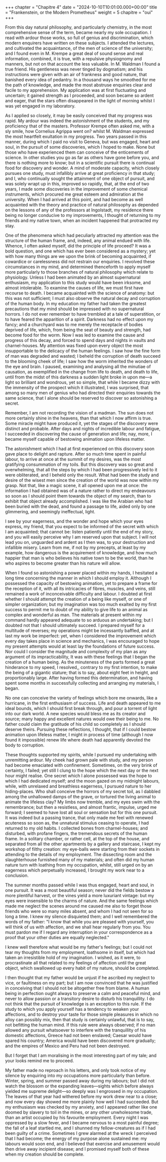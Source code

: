 +++ 
chapter = "Chapitre 4"
date = "2024-10-10T10:01:00.000+00:00"
title = "Frankenstein, or the Modern Prometheus"
weight = 5
chapitre = "oui"
+++

From this day natural philosophy, and particularly chemistry, in the most comprehensive sense of the term, became nearly my sole occupation. I read with ardour those works, so full of genius and discrimination, which modern enquirers have written on these subjects. I attended the lectures, and cultivated the acquaintance, of the men of science of the university; and I found even in M. Krempe a great deal of sound sense and real information, combined, it is true, with a repulsive physiognomy and manners, but not on that account the less valuable. In M. Waldman I found a true friend. His gentleness was never tinged by dogmatism; and his instructions were given with an air of frankness and good nature, that banished every idea of pedantry. In a thousand ways he smoothed for me the path of knowledge, and made the most abstruse enquiries clear and facile to my apprehension. My application was at first fluctuating and uncertain; it gained strength as I proceeded, and soon became so ardent and eager, that the stars often disappeared in the light of morning whilst I was yet engaged in my laboratory.

As I applied so closely, it may be easily conceived that my progress was rapid. My ardour was indeed the astonishment of the students, and my proficiency that of the masters. Professor Krempe often asked me, with a sly smile, how Cornelius Agrippa went on? whilst M. Waldman expressed the most heartfelt exultation in my progress. Two years passed in this manner, during which I paid no visit to Geneva, but was engaged, heart and soul, in the pursuit of some discoveries, which I hoped to make. None but those who have experienced them can conceive of the enticements of science. In other studies you go as far as others have gone before you, and there is nothing more to know; but in a scientific pursuit there is continual food for discovery and wonder. A mind of moderate capacity, which closely pursues one study, must infallibly arrive at great proficiency in that study; and I, who continually sought the attainment of one object of pursuit, and was solely wrapt up in this, improved so rapidly, that, at the end of two years, I made some discoveries in the improvement of some chemical instruments, which procured me great esteem and admiration at the university. When I had arrived at this point, and had become as well acquainted with the theory and practice of natural philosophy as depended on the lessons of any of the professors at Ingolstadt, my residence there being no longer conducive to my improvements, I thought of returning to my friends and my native town, when an incident happened that protracted my stay.

One of the phenomena which had peculiarly attracted my attention was the structure of the human frame, and, indeed, any animal endued with life. Whence, I often asked myself, did the principle of life proceed? It was a bold question, and one which has ever been considered as a mystery; yet with how many things are we upon the brink of becoming acquainted, if cowardice or carelessness did not restrain our enquiries. I revolved these circumstances in my mind, and determined thenceforth to apply myself more particularly to those branches of natural philosophy which relate to physiology. Unless I had been animated by an almost supernatural enthusiasm, my application to this study would have been irksome, and almost intolerable. To examine the causes of life, we must first have recourse to death. I became acquainted with the science of anatomy: but this was not sufficient; I must also observe the natural decay and corruption of the human body. In my education my father had taken the greatest precautions that my mind should be impressed with no supernatural horrors. I do not ever remember to have trembled at a tale of superstition, or to have feared the apparition of a spirit. Darkness had no effect upon my fancy; and a churchyard was to me merely the receptacle of bodies deprived of life, which, from being the seat of beauty and strength, had become food for the worm. Now I was led to examine the cause and progress of this decay, and forced to spend days and nights in vaults and charnel-houses. My attention was fixed upon every object the most insupportable to the delicacy of the human feelings. I saw how the fine form of man was degraded and wasted; I beheld the corruption of death succeed to the blooming cheek of life; I saw how the worm inherited the wonders of the eye and brain. I paused, examining and analysing all the minutiae of causation, as exemplified in the change from life to death, and death to life, until from the midst of this darkness a sudden light broke in upon me—a light so brilliant and wondrous, yet so simple, that while I became dizzy with the immensity of the prospect which it illustrated, I was surprised, that among so many men of genius who had directed their enquiries towards the same science, that I alone should be reserved to discover so astonishing a secret.

Remember, I am not recording the vision of a madman. The sun does not more certainly shine in the heavens, than that which I now affirm is true. Some miracle might have produced it, yet the stages of the discovery were distinct and probable. After days and nights of incredible labour and fatigue, I succeeded in discovering the cause of generation and life; nay, more, I became myself capable of bestowing animation upon lifeless matter.

The astonishment which I had at first experienced on this discovery soon gave place to delight and rapture. After so much time spent in painful labour, to arrive at once at the summit of my desires, was the most gratifying consummation of my toils. But this discovery was so great and overwhelming, that all the steps by which I had been progressively led to it were obliterated, and I beheld only the result. What had been the study and desire of the wisest men since the creation of the world was now within my grasp. Not that, like a magic scene, it all opened upon me at once: the information I had obtained was of a nature rather to direct my endeavours so soon as I should point them towards the object of my search, than to exhibit that object already accomplished. I was like the Arabian who had been buried with the dead, and found a passage to life, aided only by one glimmering, and seemingly ineffectual, light.

I see by your eagerness, and the wonder and hope which your eyes express, my friend, that you expect to be informed of the secret with which I am acquainted; that cannot be: listen patiently until the end of my story, and you will easily perceive why I am reserved upon that subject. I will not lead you on, unguarded and ardent as I then was, to your destruction and infallible misery. Learn from me, if not by my precepts, at least by my example, how dangerous is the acquirement of knowledge, and how much happier that man is who believes his native town to be the world, than he who aspires to become greater than his nature will allow.

When I found so astonishing a power placed within my hands, I hesitated a long time concerning the manner in which I should employ it. Although I possessed the capacity of bestowing animation, yet to prepare a frame for the reception of it, with all its intricacies of fibres, muscles, and veins, still remained a work of inconceivable difficulty and labour. I doubted at first whether I should attempt the creation of a being like myself, or one of simpler organization; but my imagination was too much exalted by my first success to permit me to doubt of my ability to give life to an animal as complex and wonderful as man. The materials at present within my command hardly appeared adequate to so arduous an undertaking; but I doubted not that I should ultimately succeed. I prepared myself for a multitude of reverses; my operations might be incessantly baffled, and at last my work be imperfect: yet, when I considered the improvement which every day takes place in science and mechanics, I was encouraged to hope my present attempts would at least lay the foundations of future success. Nor could I consider the magnitude and complexity of my plan as any argument of its impracticability, It was with these feelings that I began the creation of a human being. As the minuteness of the parts formed a great hinderance to my speed, I resolved,, contrary to my first intention, to make the being of a gigantic stature; that is to say, about eight feet in height, and proportionably large. After having formed this determination, and having spent some months in successfully collecting and arranging my materials, I began.

No one can conceive the variety of feelings which bore me onwards, like a hurricane, in the first enthusiasm of success. Life and death appeared to me ideal bounds, which I should first break through, and pour a torrent of light into our dark world. A new species would bless me as its creator and source; many happy and excellent natures would owe their being to me. No father could claim the gratitude of his child so completely as I should deserve theirs. Pursuing these reflections, I thought, that if I could bestow animation upon lifeless matter, I might in process of time (although I now found it impossible) renew life where death had apparently devoted the body to corruption.

These thoughts supported my spirits, while I pursued my undertaking with unremitting ardour. My cheek had grown pale with study, and my person had become emaciated with confinement. Sometimes, on the very brink of certainty, I failed; yet still I clung to the hope which the next day or the next hour might realise. One secret which I alone possessed was the hope to which I had dedicated myself; and the moon gazed on my midnight labours, while, with unrelaxed and breathless eagerness, I pursued nature to her hiding-places. Who shall conceive the horrors of my secret toil, as I dabbled among the unhallowed damps of the grave, or tortured the living animal to animate the lifeless clay? My limbs now tremble, and my eyes swim with the remembrance; but then a resistless, and almost frantic, impulse, urged me forward; I seemed to have lost all soul or sensation but for this one pursuit. It was indeed but a passing trance, that only made me feel with renewed acuteness so soon as, the unnatural stimulus ceasing to operate, I had returned to my old habits. I collected bones from charnel-houses; and disturbed, with profane fingers, the tremendous secrets of the human frame. In a solitary chamber, or rather cell, at the top of the house, and separated from all the other apartments by a gallery and staircase, I kept my workshop of filthy creation: my eye-balls were starting from their sockets in attending to the details of my employment. The dissecting room and the slaughterhouse furnished many of my materials; and often did my human nature turn with loathing from my occupation, whilst, still urged on by an eagerness which perpetually increased, I brought my work near to a conclusion.

The summer months passed while I was thus engaged, heart and soul, in one pursuit. It was a most beautiful season; never did the fields bestow a more plentiful harvest, or the vines yield a more luxuriant vintage: but my eyes were insensible to the charms of nature. And the same feelings which made me neglect the scenes around me caused me also to forget those friends who were so many miles absent, and whom I had not seen for so long a time. I knew my silence disquieted them; and I well remembered the words of my father: "I know that while you are pleased with yourself, you will think of us with affection, and we shall hear regularly from you. You must pardon me if I regard any interruption in your correspondence as a proof that your other duties are equally neglected."

I knew well therefore what would be my father's feelings; but I could not tear my thoughts from my employment, loathsome in itself, but which had taken an irresistible hold of my imagination. I wished, as it were, to procrastinate all that related to my feelings of affection until the great object, which swallowed up every habit of my nature, should be completed.

I then thought that my father would be unjust if he ascribed my neglect to vice, or faultiness on my part; but I am now convinced that he was justified in conceiving that I should not be altogether free from blame. A human being in perfection ought always to preserve a calm and peaceful mind, and never to allow passion or a transitory desire to disturb his tranquillity. I do not think that the pursuit of knowledge is an exception to this rule. If the study to which you apply yourself has a tendency to weaken your affections, and to destroy your taste for those simple pleasures in which no alloy can possibly mix, then that study is certainly unlawful, that is to say, not befitting the human mind. If this rule were always observed; if no man allowed any pursuit whatsoever to interfere with the tranquillity of his domestic affections, Greece had not been enslaved; Caesar would have spared his country; America would have been discovered more gradually; and the empires of Mexico and Peru had not been destroyed.

But I forget that I am moralising in the most interesting part of my tale; and your looks remind me to proceed.

My father made no reproach in his letters, and only took notice of my silence by enquiring into my occupations more particularly than before. Winter, spring, and summer passed away during my labours; but I did not watch the blossom or the expanding leaves—sights which before always yielded me supreme delight—so deeply was I engrossed in my occupation. The leaves of that year had withered before my work drew near to a close; and now every day showed me more plainly how well I had succeeded. But my enthusiasm was checked by my anxiety, and I appeared rather like one doomed by slavery to toil in the mines, or any other unwholesome trade, than an artist occupied by his favourite employment. Every night I was oppressed by a slow fever, and I became nervous to a most painful degree; the fall of a leaf startled me, and I shunned my fellow-creatures as if I had been guilty of a crime. Sometimes I grew alarmed at the wreck I perceived that I had become; the energy of my purpose alone sustained me: my labours would soon end, and I believed that exercise and amusement would then drive away incipient disease; and I promised myself both of these when my creation should be complete.

